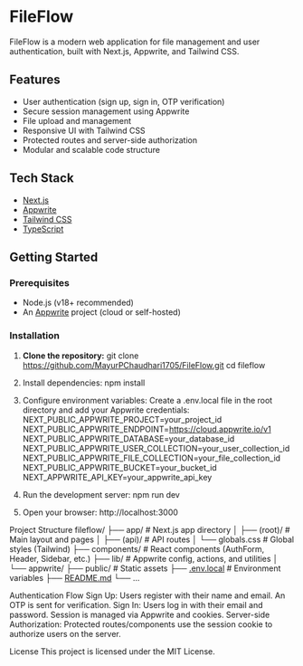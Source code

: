 # FileFlow

FileFlow is a modern web application for file management and user authentication, built with Next.js, Appwrite, and Tailwind CSS.

## Features

- User authentication (sign up, sign in, OTP verification)
- Secure session management using Appwrite
- File upload and management
- Responsive UI with Tailwind CSS
- Protected routes and server-side authorization
- Modular and scalable code structure

## Tech Stack

- [Next.js](https://nextjs.org/)
- [Appwrite](https://appwrite.io/)
- [Tailwind CSS](https://tailwindcss.com/)
- [TypeScript](https://www.typescriptlang.org/)

## Getting Started

### Prerequisites

- Node.js (v18+ recommended)
- An [Appwrite](https://appwrite.io/) project (cloud or self-hosted)

### Installation

1. **Clone the repository:**
   git clone https://github.com/MayurPChaudhari1705/FileFlow.git
   cd fileflow

2. Install dependencies:
   npm install

3. Configure environment variables:
Create a .env.local file in the root directory and add your Appwrite credentials:
NEXT_PUBLIC_APPWRITE_PROJECT=your_project_id
NEXT_PUBLIC_APPWRITE_ENDPOINT=https://cloud.appwrite.io/v1
NEXT_PUBLIC_APPWRITE_DATABASE=your_database_id
NEXT_PUBLIC_APPWRITE_USER_COLLECTION=your_user_collection_id
NEXT_PUBLIC_APPWRITE_FILE_COLLECTION=your_file_collection_id
NEXT_PUBLIC_APPWRITE_BUCKET=your_bucket_id
NEXT_APPWRITE_API_KEY=your_appwrite_api_key

4. Run the development server:
   npm run dev

5. Open your browser:
   http://localhost:3000

Project Structure
fileflow/
├── app/                # Next.js app directory
│   ├── (root)/         # Main layout and pages
│   ├── (api)/          # API routes
│   └── globals.css     # Global styles (Tailwind)
├── components/         # React components (AuthForm, Header, Sidebar, etc.)
├── lib/                # Appwrite config, actions, and utilities
│   └── appwrite/
├── public/             # Static assets
├── [.env.local](http://_vscodecontentref_/0)          # Environment variables
├── [README.md](http://_vscodecontentref_/1)
└── ...

Authentication Flow
Sign Up: Users register with their name and email. An OTP is sent for verification.
Sign In: Users log in with their email and password. Session is managed via Appwrite and cookies.
Server-side Authorization: Protected routes/components use the session cookie to authorize users on the server.


License
This project is licensed under the MIT License.